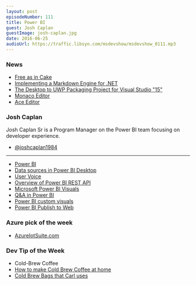 ```yaml
---
layout: post
episodeNumber: 111
title: Power BI
guest: Josh Caplan
guestImage: josh-caplan.jpg
date: 2016-06-25
audioUrl: https://traffic.libsyn.com/msdevshow/msdevshow_0111.mp3
---
```


### News

 - [Free as in Cake](https://www.dotnetfoundation.org/blog/cake-welcome)
 - [Implementing a Markdown Engine for .NET](http://xoofx.com/blog/2016/06/13/implementing-a-markdown-processor-for-dotnet/)
 - [The Desktop to UWP Packaging Project for Visual Studio "15"](https://blogs.msdn.microsoft.com/visualstudio/2016/05/17/new-desktop-to-uwp-packaging-project-for-visual-studio-15/)
 - [Monaco Editor](https://github.com/Microsoft/monaco-editor)
  - [Ace Editor](https://ace.c9.io/#nav=about)

### Josh Caplan 

Josh Caplan Sr is a Program Manager on the Power BI team focusing on developer experience.

 - [@joshcaplan1984](https://twitter.com/joshcaplan1984)

---------------------------------

 - [Power BI](https://powerbi.microsoft.com/en-us/)
 - [Data sources in Power BI Desktop](https://powerbi.microsoft.com/en-us/documentation/powerbi-desktop-data-sources/)
 - [User Voice](https://ideas.powerbi.com/forums/265200-power-bi-ideas/suggestions/6802457-uservoice)
 - [Overview of Power BI REST API](https://msdn.microsoft.com/en-us/library/dn877544.aspx?f=255&MSPPError=-2147217396)
 - [Microsoft Power BI Visuals](https://github.com/Microsoft/PowerBI-visuals)
 - [Q&A in Power BI](https://powerbi.microsoft.com/en-us/documentation/powerbi-service-q-and-a/)
 - [Power BI custom visuals](https://app.powerbi.com/visuals/)
 - [Power BI Publish to Web](https://sqldusty.com/2016/02/05/power-bi-publish-to-web-for-anonymous-access-is-here/)

### Azure pick of the week

 - [AzureIotSuite.com](https://www.azureiotsuite.com/)

### Dev Tip of the Week

 - Cold-Brew Coffee
  - [How to make Cold Brew Coffee at home](https://spoonuniversity.com/how-to/how-to-make-cold-brew-iced-coffee-as-told-by-a-starbucks-barista)
  - [Cold Brew Bags that Carl uses](https://www.amazon.com/gp/product/B00QG1Y18E/)